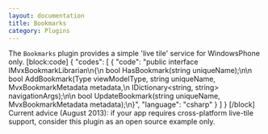 ```yaml
---
layout: documentation
title: Bookmarks
category: Plugins
---
```

The `Bookmarks` plugin provides a simple 'live tile' service for WindowsPhone only.
[block:code]
{
  "codes": [
    {
      "code": "public interface IMvxBookmarkLibrarian\n{\n  bool HasBookmark(string uniqueName);\n\n  bool AddBookmark(Type viewModelType, string uniqueName, MvxBookmarkMetadata metadata,\n                   IDictionary<string, string> navigationArgs);\n\n  bool UpdateBookmark(string uniqueName, MvxBookmarkMetadata metadata);\n}",
      "language": "csharp"
    }
  ]
}
[/block]
Current advice (August 2013): if your app requires cross-platform live-tile support, consider this plugin as an open source example only.